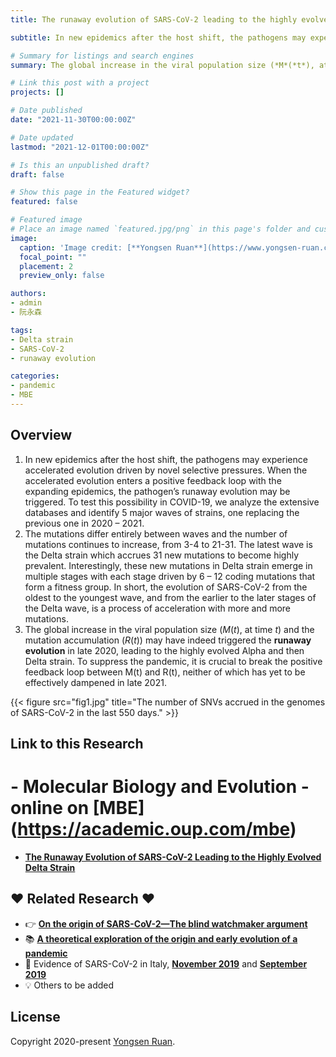 ```yaml
---
title: The runaway evolution of SARS-CoV-2 leading to the highly evolved Delta strain

subtitle: In new epidemics after the host shift, the pathogens may experience accelerated evolution driven by novel selective pressures. When the accelerated evolution enters a positive feedback loop with the expanding epidemics, the pathogen’s runaway evolution may be triggered.

# Summary for listings and search engines
summary: The global increase in the viral population size (*M*(*t*), at time *t*) and the mutation accumulation (*R*(*t*)) may have indeed triggered the **runaway evolution** in late 2020, leading to the highly evolved Alpha and then Delta strain.

# Link this post with a project
projects: []

# Date published
date: "2021-11-30T00:00:00Z"

# Date updated
lastmod: "2021-12-01T00:00:00Z"

# Is this an unpublished draft?
draft: false

# Show this page in the Featured widget?
featured: false

# Featured image
# Place an image named `featured.jpg/png` in this page's folder and customize its options here.
image:
  caption: 'Image credit: [**Yongsen Ruan**](https://www.yongsen-ruan.com/)'
  focal_point: ""
  placement: 2
  preview_only: false

authors:
- admin
- 阮永森

tags:
- Delta strain
- SARS-CoV-2
- runaway evolution

categories:
- pandemic
- MBE
---
```


## Overview

1. In new epidemics after the host shift, the pathogens may experience accelerated evolution driven by novel selective pressures. When the accelerated evolution enters a positive feedback loop with the expanding epidemics, the pathogen’s runaway evolution may be triggered. To test this possibility in COVID-19, we analyze the extensive databases and identify 5 major waves of strains, one replacing the previous one in 2020 – 2021. 
2. The mutations differ entirely between waves and the number of mutations continues to increase, from 3-4 to 21-31. The latest wave is the Delta strain which accrues 31 new mutations to become highly prevalent. Interestingly, these new mutations in Delta strain emerge in multiple stages with each stage driven by 6 – 12 coding mutations that form a fitness group. In short, the evolution of SARS-CoV-2 from the oldest to the youngest wave, and from the earlier to the later stages of the Delta wave, is a process of acceleration with more and more mutations. 
3. The global increase in the viral population size (*M*(*t*), at time *t*) and the mutation accumulation (*R*(*t*)) may have indeed triggered the **runaway evolution** in late 2020, leading to the highly evolved Alpha and then Delta strain. To suppress the pandemic, it is crucial to break the positive feedback loop between M(t) and R(t), neither of which has yet to be effectively dampened in late 2021.

{{< figure src="fig1.jpg" title="The number of SNVs accrued in the genomes of SARS-CoV-2 in the last 550 days." >}}


## Link to this Research
# - **Molecular Biology and Evolution** -  online on [**MBE**] (https://academic.oup.com/mbe)

- [**The Runaway Evolution of SARS-CoV-2 Leading to the Highly Evolved Delta Strain**](https://academic.oup.com/mbe/article/39/3/msac046/6540861)


## ❤️ Related Research ❤️

- 👉 [**On the origin of SARS-CoV-2—The blind watchmaker argument**](https://link.springer.com/article/10.1007/s11427-021-1972-1)
- 📚 [**A theoretical exploration of the origin and early evolution of a pandemic**](https://www.sciencedirect.com/science/article/pii/S2095927320307659)
- 💬 Evidence of SARS-CoV-2 in Italy, [**November 2019**](https://wwwnc.cdc.gov/eid/article/27/2/20-4632_article) and [**September 2019**](https://papers.ssrn.com/sol3/papers.cfm?abstract_id=3883274)
- 💡 Others to be added


## License

Copyright 2020-present [Yongsen Ruan](https://yongsen-ruan.com).
